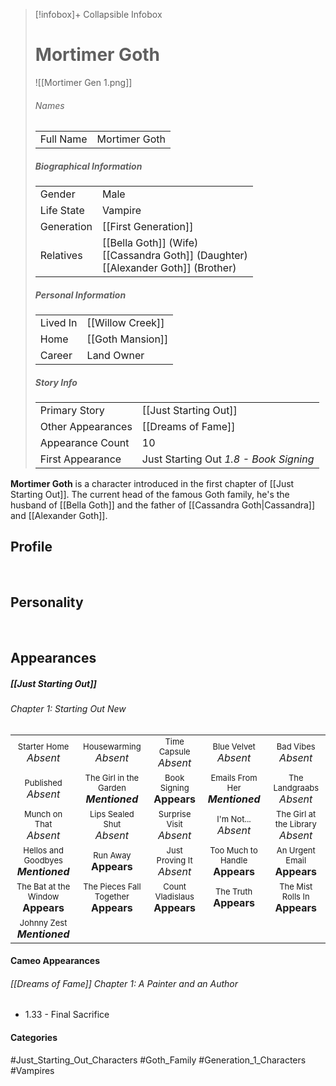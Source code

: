 > [!infobox]+ Collapsible Infobox
> # Mortimer Goth
> ![[Mortimer Gen 1.png]] 
> ###### Names 
> |  |  | 
> | ---- | ---- | 
> | Full Name | Mortimer Goth | 
>
> ##### Biographical Information
> |  |  | 
> | ---- | ---- | 
> | Gender | Male | 
> | Life State | Vampire |
> | Generation | [[First Generation]] |
> | Relatives | [[Bella Goth]] (Wife)<br>[[Cassandra Goth]] (Daughter)<br>[[Alexander Goth]] (Brother)
> 
> ##### Personal Information
> |  |  | 
> | ---- | ---- | 
> | Lived In |[[Willow Creek]]| 
> | Home |[[Goth Mansion]]| 
> | Career | Land Owner | 
> 
> ##### Story Info
> |  |  | 
> | ---- | ---- | 
> | Primary Story | [[Just Starting Out]] | 
> | Other Appearances | [[Dreams of Fame]] | 
> | Appearance Count | 10 | 
> | First Appearance | Just Starting Out *1.8 - Book Signing*

**Mortimer Goth** is a character introduced in the first chapter of [[Just Starting Out]]. The current head of the famous Goth family, he's the husband of [[Bella Goth]] and the father of [[Cassandra Goth|Cassandra]] and [[Alexander Goth]].

## Profile

<br style="clear:both; margin: 0; padding: 0" />

## Personality

<br style="clear:both; margin: 0; padding: 0" />

## Appearances
##### [[Just Starting Out]]
###### Chapter 1: Starting Out New
|                                                                          |                                                                             |                                                                   |                                                                     |                                                                       |
| ------------------------------------------------------------------------ | --------------------------------------------------------------------------- | ----------------------------------------------------------------- | ------------------------------------------------------------------- | --------------------------------------------------------------------- |
| <center><font size=2>Starter Home<br><font size=3>*Absent*               | <center><font size=2>Housewarming<br><font size=3>*Absent*                  | <center><font size=2>Time Capsule<br><font size=3>*Absent*        | <center><font size=2>Blue Velvet<br><font size=3>*Absent*           | <center><font size=2>Bad Vibes<br><font size=3>*Absent*               |
| <center><font size=2>Published<br><font size=3>*Absent*                  | <center><font size=2>The Girl in the Garden<br><font size=3>***Mentioned*** | <center><font size=2>Book Signing<br><font size=3>**Appears**     | <center><font size=2>Emails From Her<br><font size=3>***Mentioned***    | <center><font size=2>The Landgraabs<br><font size=3>*Absent*          |
| <center><font size=2>Munch on That<br><font size=3>*Absent*              | <center><font size=2>Lips Sealed Shut<br><font size=3>*Absent*              | <center><font size=2>Surprise Visit<br><font size=3>*Absent*      | <center><font size=2>I'm Not...<br><font size=3>*Absent*            | <center><font size=2>The Girl at the Library<br><font size=3>*Absent* |
| <center><font size=2>Hellos and Goodbyes<br><font size=3>***Mentioned*** | <center><font size=2>Run Away<br><font size=3>**Appears**                   | <center><font size=2>Just Proving It<br><font size=3>*Absent*     | <center><font size=2>Too Much to Handle<br><font size=3>**Appears** | <center><font size=2>An Urgent Email<br><font size=3>**Appears**      |
| <center><font size=2>The Bat at the Window<br><font size=3>**Appears**   | <center><font size=2>The Pieces Fall Together<br><font size=3>**Appears**   | <center><font size=2>Count Vladislaus<br><font size=3>**Appears** | <center><font size=2>The Truth<br><font size=3>**Appears**          | <center><font size=2>The Mist Rolls In<br><font size=3>**Appears**    |
| <center><font size=2>Johnny Zest<br><font size=3>***Mentioned***             |                                                                             |                                                                   |                                                                     |                                                                       |

#### Cameo Appearances
###### [[Dreams of Fame]] Chapter 1: A Painter and an Author
- 1.33 - Final Sacrifice

#### Categories
#Just_Starting_Out_Characters #Goth_Family #Generation_1_Characters #Vampires 